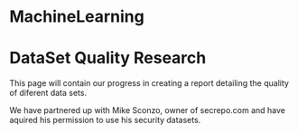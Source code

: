 # MachineLearning
# DataSet Quality Research

This page will contain our progress in creating a report detailing the quality of diferent data sets.

We have partnered up with Mike Sconzo, owner of secrepo.com and have aquired his permission to use his security datasets.
